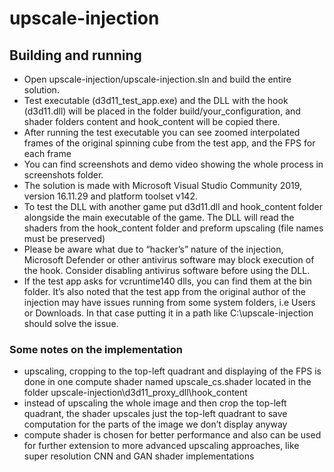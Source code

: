 # upscale-injection

## Building and running
- Open upscale-injection/upscale-injection.sln and build the entire
solution.
- Test executable (d3d11_test_app.exe) and the DLL with the hook
(d3d11.dll) will be placed in the folder build/your_configuration, and
shader folders content and hook_content will be copied there.
- After running the test executable you can see zoomed interpolated frames
of the original spinning cube from the test app, and the FPS for each frame
- You can find screenshots and demo video showing the whole process in
screenshots folder.
- The solution is made with Microsoft Visual Studio Community 2019,
version 16.11.29 and platform toolset v142.
- To test the DLL with another game put d3d11.dll and hook_content folder
alongside the main executable of the game. The DLL will read the shaders
from the hook_content folder and preform upscaling (file names must be
preserved)
- Please be aware what due to “hacker’s” nature of the injection, Microsoft
Defender or other antivirus software may block execution of the hook.
Consider disabling antivirus software before using the DLL.
- If the test app asks for vcruntime140 dlls, you can find them at the bin
folder. It’s also noted that the test app from the original author of the
injection may have issues running from some system folders, i.e Users or
Downloads. In that case putting it in a path like C:\\upscale-injection
should solve the issue.


### Some notes on the implementation 
- upscaling, cropping to the top-left quadrant and displaying of the FPS is
done in one compute shader named upscale_cs.shader located in the
folder upscale-injection\d3d11_proxy_dll\hook_content
- instead of upscaling the whole image and then crop the top-left quadrant,
the shader upscales just the top-left quadrant to save computation for the
parts of the image we don’t display anyway 
- compute shader is chosen for better performance and also can be used for
further extension to more advanced upscaling approaches, like super
resolution CNN and GAN shader implementations
